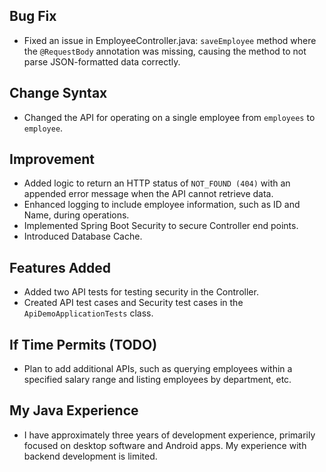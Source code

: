 ## Bug Fix
- Fixed an issue in EmployeeController.java: `saveEmployee` method where the `@RequestBody` annotation was missing, causing the method to not parse JSON-formatted data correctly.

## Change Syntax
- Changed the API for operating on a single employee from `employees` to `employee`.

## Improvement
- Added logic to return an HTTP status of `NOT_FOUND (404)` with an appended error message when the API cannot retrieve data.
- Enhanced logging to include employee information, such as ID and Name, during operations.
- Implemented Spring Boot Security to secure Controller end points.
- Introduced Database Cache.

## Features Added
- Added two API tests for testing security in the Controller.
- Created API test cases and Security test cases in the `ApiDemoApplicationTests` class.

## If Time Permits (TODO)
- Plan to add additional APIs, such as querying employees within a specified salary range and listing employees by department, etc.

## My Java Experience
- I have approximately three years of development experience, primarily focused on desktop software and Android apps. My experience with backend development is limited.
